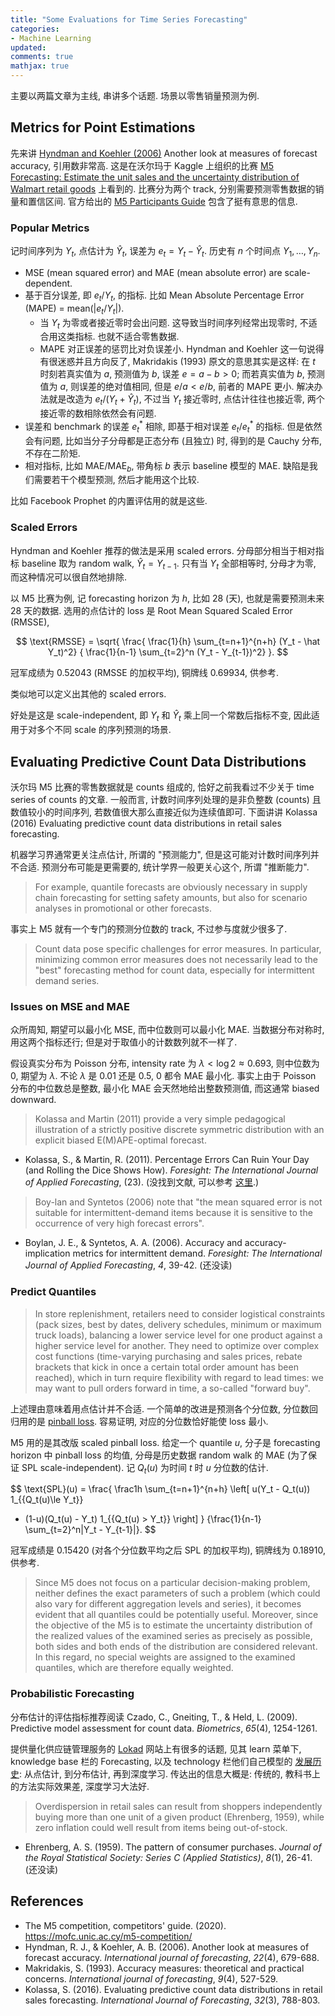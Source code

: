 ```yaml
---
title: "Some Evaluations for Time Series Forecasting"
categories: 
- Machine Learning
updated:
comments: true
mathjax: true
---
```


主要以两篇文章为主线, 串讲多个话题. 场景以零售销量预测为例.

<!-- more -->

## Metrics for Point Estimations

先来讲 [Hyndman and Koehler (2006)](https://d1wqtxts1xzle7.cloudfront.net/41379081/mase.pdf?1453428839=&response-content-disposition=inline%3B+filename%3DAnother_look_at_measures_of_forecast_acc.pdf&Expires=1597157569&Signature=VC56UUZ~g1N23-9yYISmvHWaarMNWA4AQBwkvR7DYXb8qakN8s6QygVHw4yg6AN8m9M21oHOX0SYs7tthAFegz1u7UGN9V8h4IIbZkHYv0RVsBEtuLWtBJGmuFJzohp8CsQDCkUZmGxV3awu3REXqIDCYoOyg3~GeW6h-fqCJXJSjAiPZTuZj4VTbis20p-T6YF1gPPEQHP-Og~JDkeq63id~PvIsX-PNMz3v2DmjX03fqXUDtPEONUI6QNmoRmI8I2l8q8SXLQGgHRs13~miE3ezMj9yjE6eRV5illWTtvmwoW2O59NG9eOwZ2deMf-hP5isFoPHAeULzupXXk-hg__&Key-Pair-Id=APKAJLOHF5GGSLRBV4ZA) Another look at measures of forecast accuracy, 引用数非常高. 这是在沃尔玛于 Kaggle 上组织的比赛 [M5 Forecasting: Estimate the unit sales and the uncertainty distribution of Walmart retail goods](https://www.kaggle.com/c/m5-forecasting-accuracy) 上看到的. 比赛分为两个 track, 分别需要预测零售数据的销量和置信区间. 官方给出的 [M5 Participants Guide](https://mofc.unic.ac.cy/m5-competition/) 包含了挺有意思的信息.

### Popular Metrics

记时间序列为 $Y_t$, 点估计为 $\hat Y_t$, 误差为 $e_t = Y_t - \hat Y_t$. 历史有 $n$ 个时间点 $Y_1, \dots, Y_n$.

- MSE (mean squared error) and MAE (mean absolute error) are scale-dependent.
- 基于百分误差, 即 $e_t / Y_t$, 的指标. 比如 Mean Absolute Percentage Error (MAPE) = $\text{mean}(\vert e_t / Y_t\vert)$.
    - 当 $Y_t$ 为零或者接近零时会出问题. 这导致当时间序列经常出现零时, 不适合用这类指标. 也就不适合零售数据.
    - MAPE 对正误差的惩罚比对负误差小. Hyndman and Koehler 这一句说得有很迷惑并且方向反了, Makridakis (1993) 原文的意思其实是这样: 在 $t$ 时刻若真实值为 $a$, 预测值为 $b$, 误差 $e=a-b>0$; 而若真实值为 $b$, 预测值为 $a$, 则误差的绝对值相同, 但是 $e/a < e/b$, 前者的 MAPE 更小. 解决办法就是改造为 $e_t / (Y_t + \hat Y_t)$, 不过当 $Y_t$ 接近零时, 点估计往往也接近零, 两个接近零的数相除依然会有问题. 
- 误差和 benchmark 的误差 $e_t^*$ 相除, 即基于相对误差 $e_t / e_t^*$ 的指标. 但是依然会有问题, 比如当分子分母都是正态分布 (且独立) 时, 得到的是 Cauchy 分布, 不存在二阶矩.
- 相对指标, 比如 $\text{MAE}/\text{MAE}_b$, 带角标 $b$ 表示 baseline 模型的 MAE. 缺陷是我们需要若干个模型预测, 然后才能用这个比较.

比如 Facebook Prophet 的内置评估用的就是这些.

### Scaled Errors

Hyndman and Koehler 推荐的做法是采用 scaled errors. 分母部分相当于相对指标 baseline 取为 random walk, $\hat Y_t = Y_{t-1}$. 只有当 $Y_t$ 全部相等时, 分母才为零, 而这种情况可以很自然地排除.

以 M5 比赛为例, 记 forecasting horizon 为 $h$, 比如 28 (天), 也就是需要预测未来 28 天的数据. 选用的点估计的 loss 是 Root Mean Squared Scaled Error (RMSSE),

$$
\text{RMSSE} = \sqrt{
\frac{ \frac{1}{h} \sum_{t=n+1}^{n+h} (Y_t - \hat Y_t)^2}
{ \frac{1}{n-1} \sum_{t=2}^n (Y_t - Y_{t-1})^2}
}.
$$

冠军成绩为 0.52043 (RMSSE 的加权平均), 铜牌线 0.69934, 供参考.

类似地可以定义出其他的 scaled errors.

好处是这是 scale-independent, 即 $Y_t$ 和 $\hat Y_t$ 乘上同一个常数后指标不变, 因此适用于对多个不同 scale 的序列预测的场景.

## Evaluating Predictive Count Data Distributions

沃尔玛 M5 比赛的零售数据就是 counts 组成的, 恰好之前我看过不少关于 time series of counts 的文章. 一般而言, 计数时间序列处理的是非负整数 (counts) 且数值较小的时间序列, 若数值很大那么直接近似为连续值即可. 下面讲讲 Kolassa (2016) Evaluating predictive count data distributions in retail sales forecasting.

机器学习界通常更关注点估计, 所谓的 "预测能力", 但是这可能对计数时间序列并不合适. 预测分布可能是更需要的, 统计学界一般更关心这个, 所谓 "推断能力".

> For example, quantile forecasts are obviously necessary in supply chain forecasting for setting safety amounts, but also for scenario analyses in promotional or other forecasts.

事实上 M5 就有一个专门的预测分位数的 track, 不过参与度就少很多了.

> Count data pose specific challenges for error measures. In particular, minimizing common error measures does not necessarily lead to the "best" forecasting method for count data, especially for intermittent demand series. 

### Issues on MSE and MAE

众所周知, 期望可以最小化 MSE, 而中位数则可以最小化 MAE. 当数据分布对称时, 用这两个指标还行; 但是对于取值小的计数数列就不一样了. 

假设真实分布为 Poisson 分布, intensity rate 为 $\lambda < \log 2 \approx 0.693$, 则中位数为 0, 期望为 $\lambda$. 不论 $\lambda$ 是 0.01 还是 0.5, 0 都令 MAE 最小化. 事实上由于 Poisson 分布的中位数总是整数, 最小化 MAE 会天然地给出整数预测值, 而这通常 biased downward.

> Kolassa and Martin (2011) provide a very simple pedagogical illustration of a strictly positive discrete symmetric distribution with an explicit biased E(M)APE-optimal forecast.

- Kolassa, S., & Martin, R. (2011). Percentage Errors Can Ruin Your Day (and Rolling the Dice Shows How). *Foresight: The International Journal of Applied Forecasting*, (23). (没找到文献, 可以参考 [这里](https://blogs.sas.com/content/forecasting/2011/11/11/tumbling-dice/).)

> Boy-lan and Syntetos (2006) note that "the mean squared error is not suitable for intermittent-demand items because it is sensitive to the occurrence of very high forecast errors".

- Boylan, J. E., & Syntetos, A. A. (2006). Accuracy and accuracy-implication metrics for intermittent demand. *Foresight: The International Journal of Applied Forecasting*, *4*, 39-42. (还没读)

### Predict Quantiles

> In store replenishment, retailers need to consider logistical constraints (pack sizes, best by dates, delivery schedules, minimum or maximum truck loads), balancing a lower service level for one product against a higher service level for another. They need to optimize over complex cost functions (time-varying purchasing and sales prices, rebate brackets that kick in once a certain total order amount has been reached), which in turn require flexibility with regard to lead times: we may want to pull orders forward in time, a so-called "forward buy".

上述理由意味着用点估计并不合适. 一个简单的改进是预测各个分位数, 分位数回归用的是 [pinball loss](https://www.lokad.com/pinball-loss-function-definition). 容易证明, 对应的分位数恰好能使 loss 最小.

M5 用的是其改版 scaled pinball loss. 给定一个 quantile $u$, 分子是 forecasting horizon 中 pinball loss 的均值, 分母是历史数据 random walk 的 MAE (为了保证 SPL scale-independent). 记 $Q_t(u)$ 为时间 $t$ 时 $u$ 分位数的估计.

$$
\text{SPL}(u) = 
\frac{
\frac1h \sum_{t=n+1}^{n+h}
\left[
u(Y_t - Q_t(u)) 1_{\{Q_t(u)\le Y_t\}} 
+ (1-u)(Q_t(u) - Y_t) 1_{\{Q_t(u) >  Y_t\}}
\right]
}
{\frac{1}{n-1} \sum_{t=2}^n|Y_t - Y_{t-1}|}.
$$

冠军成绩是 0.15420 (对各个分位数平均之后 SPL 的加权平均), 铜牌线为 0.18910, 供参考.

> Since M5 does not focus on a particular decision-making problem, neither defines the exact parameters of such a problem (which could also vary for different aggregation levels and series), it becomes evident that all quantiles could be potentially useful. Moreover, since the objective of the M5 is to estimate the uncertainty distribution of the realized values of the examined series as precisely as possible, both sides and both ends of the distribution are considered relevant. In this regard, no special weights are assigned to the examined quantiles, which are therefore equally weighted.

### Probabilistic Forecasting

分布估计的评估指标推荐阅读 Czado, C., Gneiting, T., & Held, L. (2009). Predictive model assessment for count data. *Biometrics*, *65*(4), 1254-1261.

提供量化供应链管理服务的 [Lokad](https://www.lokad.com/supply-chain-management-(scm)-knowledge-base) 网站上有很多的话题, 见其 learn 菜单下, knowledge base 栏的 Forecasting, 以及 technology 栏他们自己模型的 [发展历史](https://www.lokad.com/forecasting-technology): 从点估计, 到分布估计, 再到深度学习. 传达出的信息大概是: 传统的, 教科书上的方法实际效果差, 深度学习大法好.

> Overdispersion in retail sales can result from shoppers independently buying more than one unit of a given product (Ehrenberg, 1959), while zero inflation could well result from items being out-of-stock.

- Ehrenberg, A. S. (1959). The pattern of consumer purchases. *Journal of the Royal Statistical Society: Series C (Applied Statistics)*, *8*(1), 26-41. (还没读)


## References

- The M5 competition, competitors' guide. (2020). https://mofc.unic.ac.cy/m5-competition/
- Hyndman, R. J., & Koehler, A. B. (2006). Another look at measures of forecast accuracy. *International journal of forecasting*, *22*(4), 679-688.
- Makridakis, S. (1993). Accuracy measures: theoretical and practical concerns. *International journal of forecasting*, *9*(4), 527-529.
- Kolassa, S. (2016). Evaluating predictive count data distributions in retail sales forecasting. *International Journal of Forecasting*, *32*(3), 788-803.
